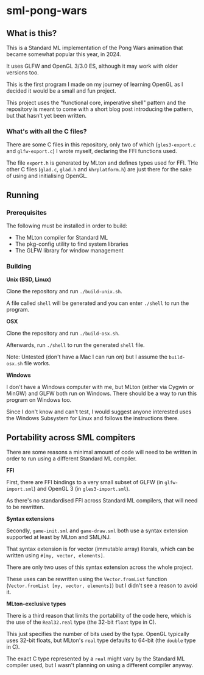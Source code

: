 # sml-pong-wars

## What is this?

This is a Standard ML implementation of the Pong Wars animation that became somewhat popular this year, in 2024.

It uses GLFW and OpenGL 3/3.0 ES, although it may work with older versions too.

This is the first program I made on my journey of learning OpenGL as I decided it would be a small and fun project.

This project uses the "functional core, imperative shell" pattern and the repository is meant to come with a short blog post introducing the pattern, but that hasn't yet been written.

### What's with all the C files?

There are some C files in this repository, only two of which (`gles3-export.c` and `glfw-export.c`) I wrote myself, declaring the FFI functions used.

The file `export.h` is generated by MLton and defines types used for FFI. THe other C files (`glad.c`, `glad.h` and `khrplatform.h`) are just there for the sake of using and initialising OpenGL.

## Running

### Prerequisites

The following must be installed in order to build:
- The MLton compiler for Standard ML
- The pkg-config utility to find system libraries
- The GLFW library for window management

### Building

**Unix (BSD, Linux)**

Clone the repository and run `./build-unix.sh`. 

A file called `shell` will be generated and you can enter `./shell` to run the program.

**OSX**

Clone the repository and run `./build-osx.sh`.

Afterwards, run `./shell` to run the generated `shell` file.

Note: Untested (don't have a Mac I can run on) but I assume the `build-osx.sh` file works.

**Windows**

I don't have a Windows computer with me, but MLton (either via Cygwin or MinGW) and GLFW both run on Windows. There should be a way to run this program on Windows too.

Since I don't know and can't test, I would suggest anyone interested uses the Windows Subsystem for Linux and follows the instructions there.

## Portability across SML compiters

There are some reasons a minimal amount of code will need to be written in order to run using a different Standard ML compiler.

**FFI**

First, there are FFI bindings to a very small subset of GLFW (in `glfw-import.sml`) and OpenGL 3 (in `gles3-import.sml`). 

As there's no standardised FFI across Standard ML compilers, that will need to be rewritten.

**Syntax extensions**

Secondly, `game-init.sml` and `game-draw.sml` both use a syntax extension supported at least by MLton and SML/NJ.

That syntax extension is for vector (immutable array) literals, which can be written using `#[my, vector, elements]`.

There are only two uses of this syntax extension across the whole project. 

These uses can be rewritten using the `Vector.fromList` function (`Vector.fromList [my, vector, elements]`) but I didn't see a reason to avoid it.

**MLton-exclusive types**

There is a third reason that limits the portability of the code here, which is the use of the `Real32.real` type (the 32-bit `float` type in C). 

This just specifies the number of bits used by the type. OpenGL typically uses 32-bit floats, but MLton's `real` type defaults to 64-bit (the `double` type in C). 

The exact C type represented by a `real` might vary by the Standard ML compiler used, but I wasn't planning on using a different compiler anyway.
